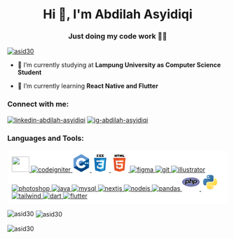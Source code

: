 <h1 align="center">Hi 👋, I'm Abdilah Asyidiqi</h1>
<h3 align="center">Just doing my code work 👨‍💻</h3>

<!--
<p align="left">
  <img src="https://komarev.com/ghpvc/?username=asid30&label=Profile%20views&color=0e75b6&style=flat" alt="asid30" />
</p>
-->

<p align="left"> <a href="https://github.com/ryo-ma/github-profile-trophy"><img src="https://github-profile-trophy.vercel.app/?username=asid30" alt="asid30" /></a> </p>

- 🔭 I’m currently studying at **Lampung University as Computer Science Student**

- 🌱 I’m currently learning **React Native and Flutter**

<h3 align="left">Connect with me:</h3>
<p align="left">
<a href="https://linkedin.com/in/abdilah-asyidiqi" target="blank"><img align="center" src="https://raw.githubusercontent.com/rahuldkjain/github-profile-readme-generator/master/src/images/icons/Social/linked-in-alt.svg" alt="linkedin-abdilah-asyidiqi" height="30" width="40" /></a>
<a href="https://www.instagram.com/siidd_q/" target="blank"><img align="center" src="https://encrypted-tbn0.gstatic.com/images?q=tbn:ANd9GcSuH7c5cLpGehi0b4iQk90fXUzC9p7Ebla13w&s" alt="ig-abdilah-asyidiqi" height="30" width="30" /></a>
</p>

<h3 align="left">Languages and Tools:</h3>
<p align="left" style="background-color: white; padding: 10px; border-radius: 8px;">
  <a href="https://getbootstrap.com" target="_blank" rel="noreferrer">
    <img src="https://upload.wikimedia.org/wikipedia/commons/thumb/b/b2/Bootstrap_logo.svg/1200px-Bootstrap_logo.svg.png" style="background-color:white; alt="bootstrap" width="40" height="35"/>
  </a>
  <a href="https://codeigniter.com" target="_blank" rel="noreferrer">
    <img src="https://cdn.worldvectorlogo.com/logos/codeigniter.svg" alt="codeigniter" width="40" height="40"/>
  </a>
  <a href="https://www.w3schools.com/cpp/" target="_blank" rel="noreferrer">
    <img src="https://raw.githubusercontent.com/devicons/devicon/master/icons/cplusplus/cplusplus-original.svg" alt="cplusplus" width="40" height="40"/>
  </a>
  <a href="https://www.w3schools.com/css/" target="_blank" rel="noreferrer">
    <img src="https://raw.githubusercontent.com/devicons/devicon/master/icons/css3/css3-original-wordmark.svg" alt="css3" width="40" height="40"/>
  </a>
  <a href="https://www.w3.org/html/" target="_blank" rel="noreferrer">
    <img src="https://raw.githubusercontent.com/devicons/devicon/master/icons/html5/html5-original-wordmark.svg" alt="html5" width="40" height="40"/>
  </a>
    <a href="https://www.figma.com/" target="_blank" rel="noreferrer">
    <img src="https://www.vectorlogo.zone/logos/figma/figma-icon.svg" alt="figma" width="40" height="40"/>
  </a>
  <a href="https://git-scm.com/" target="_blank" rel="noreferrer">
    <img src="https://www.vectorlogo.zone/logos/git-scm/git-scm-icon.svg" alt="git" width="40" height="40"/>
  </a>
  <a href="https://www.adobe.com/in/products/illustrator.html" target="_blank" rel="noreferrer">
    <img src="https://www.vectorlogo.zone/logos/adobe_illustrator/adobe_illustrator-icon.svg" alt="illustrator" width="40" height="40"/>
  </a>
    <a href="https://www.photoshop.com/en" target="_blank" rel="noreferrer">
    <img src="https://images-eds-ssl.xboxlive.com/image?url=4rt9.lXDC4H_93laV1_eHHFT949fUipzkiFOBH3fAiZZUCdYojwUyX2aTonS1aIwMrx6NUIsHfUHSLzjGJFxxhfRM_njI7Pu32CmBLMdmnnzF6MdNHw4MJwlr.tSWLA2EJBQdZh0p3nNDzGvX2F6NoIc9ZSQ9xJqsGEg5bouOnA-&format=source" alt="photoshop" width="40" height="40"/>
  </a>
  <a href="https://www.java.com" target="_blank" rel="noreferrer">
    <img src="https://static-00.iconduck.com/assets.00/java-icon-2048x2048-3pfathb3.png" alt="java" width="40" height="40"/>
  </a>
  <a href="https://www.mysql.com/" target="_blank" rel="noreferrer">
    <img src="https://www.shareicon.net/data/512x512/2016/08/01/640321_development_512x512.png" alt="mysql" width="40" height="40"/>
  </a>
  <a href="https://nextjs.org/" target="_blank" rel="noreferrer">
    <img src="https://marcbruederlin.gallerycdn.vsassets.io/extensions/marcbruederlin/next-icons/0.1.0/1723747598319/Microsoft.VisualStudio.Services.Icons.Default" alt="nextjs" width="40" height="40"/>
  </a>
  <a href="https://nodejs.org" target="_blank" rel="noreferrer">
    <img src="https://static-00.iconduck.com/assets.00/nodejs-icon-2048x2048-rueyo8fw.png" alt="nodejs" width="40" height="40"/>
  </a>
  <a href="https://pandas.pydata.org/" target="_blank" rel="noreferrer">
    <img src="https://miro.medium.com/v2/resize:fit:1400/0*RWkQ0Fziw792xa0S" alt="pandas" width="40" height="40"/>
  </a>
  <a href="https://www.php.net" target="_blank" rel="noreferrer">
    <img src="https://raw.githubusercontent.com/devicons/devicon/master/icons/php/php-original.svg" alt="php" width="40" height="40"/>
  </a>
  <a href="https://www.python.org" target="_blank" rel="noreferrer">
    <img src="https://raw.githubusercontent.com/devicons/devicon/master/icons/python/python-original.svg" alt="python" width="40" height="40"/>
  </a>
  <a href="https://tailwindcss.com/" target="_blank" rel="noreferrer">
    <img src="https://www.vectorlogo.zone/logos/tailwindcss/tailwindcss-icon.svg" alt="tailwind" width="40" height="40"/>
  </a>
  <!-- Dart -->
  <a href="https://dart.dev/" target="_blank" rel="noreferrer">
    <img src="https://www.vectorlogo.zone/logos/dartlang/dartlang-icon.svg" alt="dart" width="40" height="40"/>
  </a>
  <!-- Flutter -->
  <a href="https://flutter.dev/" target="_blank" rel="noreferrer">
    <img src="https://www.vectorlogo.zone/logos/flutterio/flutterio-icon.svg" alt="flutter" width="40" height="40"/>
  </a>
</p>


<p><img align="left" src="https://github-readme-stats.vercel.app/api/top-langs?username=asid30&show_icons=true&locale=en&layout=compact" alt="asid30" /></p>

<p>&nbsp;<img align="center" src="https://github-readme-stats.vercel.app/api?username=asid30&show_icons=true&locale=en" alt="asid30" /></p>

<p><img align="center" src="https://github-readme-streak-stats.herokuapp.com/?user=asid30&" alt="asid30" /></p>
